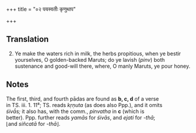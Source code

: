 +++
title = "०२ पयस्वतीः कृणुथाप"

+++
## Translation
2. Ye make the waters rich in milk, the herbs propitious, when ye bestir  
yourselves, O golden-backed Maruts; do ye lavish (*pinv*) both  
sustenance and good-will there, where, O manly Maruts, ye pour honey.

## Notes
The first, third, and fourth pādas are found as **b, c, d** of a verse  
in TS. iii. 1. 11⁸; TS. reads *kṛṇuta* (as does also Ppp.), and it omits  
*śivā́s;* it also has, with the comm., *pinvatha* in **c** (which is  
better). Ppp. further reads *yamās* for *śivās*, and *ejati* for *-thā*;  
⌊and *siñcatā* for *-thā*⌋.
